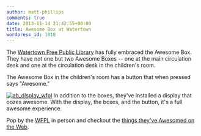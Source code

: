 ```yaml
---
author: matt-phillips
comments: true
date: 2013-11-14 21:42:55+00:00
title: Awesome Box at Watertown
wordpress_id: 1818
---
```


The [Watertown Free Public Library](http://www.watertownlib.org/) has fully embraced the Awesome Box. They have not one but two Awesome Boxes -- one at the main circulation desk and one at the circulation desk in the children's room.




The Awesome Box in the children's room has a button that when pressed says "Awesome."



[![ab_display_wfpl](http://librarylab.law.harvard.edu/blog/wp-content/uploads/2013/11/ab_display_wfpl.jpg)](http://librarylab.law.harvard.edu/blog/wp-content/uploads/2013/11/ab_display_wfpl.jpg)
In addition to the boxes, they've installed a display that oozes awesome. With the display, the boxes, and the button, it's a full awesome experience.



Pop by the [WFPL](http://www.watertownlib.org/location-hours/directions) in person and checkout the [things they've Awesomed on the Web](http://watertown.awesomebox.io/).
